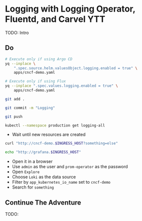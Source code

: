 # Logging with Logging Operator, Fluentd, and Carvel YTT

TODO: Intro

## Do

```bash
# Execute only if using Argo CD
yq --inplace \
    ".spec.source.helm.valuesObject.logging.enabled = true" \
    apps/cncf-demo.yaml

# Execute only if using Flux
yq --inplace ".spec.values.logging.enabled = true" \
    apps/cncf-demo.yaml

git add .

git commit -m "Logging"

git push

kubectl --namespace production get logging-all
```

* Wait until new resources are created

```sh
curl "http://cncf-demo.$INGRESS_HOST?something=else"

echo "http://grafana.$INGRESS_HOST"
```

* Open it in a browser
* Use `admin` as the user and `prom-operator` as the password
* Open `Explore`
* Choose `Loki` as the data source
* Filter by `app_kubernetes_io_name` set to `cncf-demo`
* Search for `something`

## Continue The Adventure

TODO:

